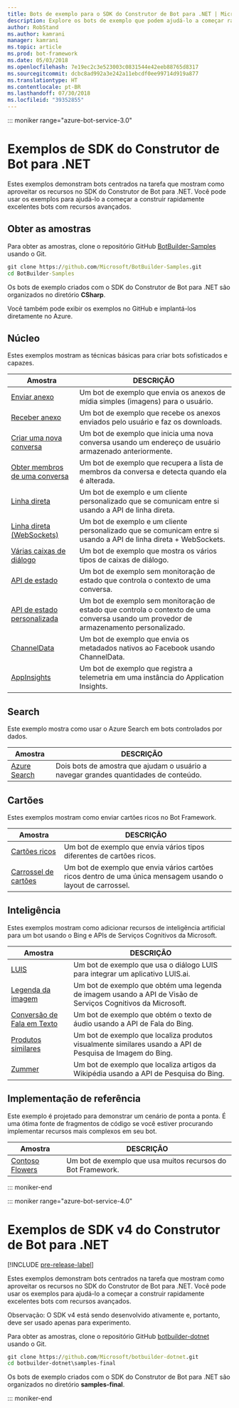 ```yaml
---
title: Bots de exemplo para o SDK do Construtor de Bot para .NET | Microsoft Docs
description: Explore os bots de exemplo que podem ajudá-lo a começar rapidamente seu desenvolvimento de bot com o SDK do Construtor de Bot para .NET.
author: RobStand
ms.author: kamrani
manager: kamrani
ms.topic: article
ms.prod: bot-framework
ms.date: 05/03/2018
ms.openlocfilehash: 7e19ec2c3e523003c0831544e42eeb88765d8317
ms.sourcegitcommit: dcbc8ad992a3e242a11ebcdf0ee99714d919a877
ms.translationtype: HT
ms.contentlocale: pt-BR
ms.lasthandoff: 07/30/2018
ms.locfileid: "39352855"
---
```

::: moniker range="azure-bot-service-3.0"

# <a name="bot-builder-sdk-for-net-samples"></a>Exemplos de SDK do Construtor de Bot para .NET

Estes exemplos demonstram bots centrados na tarefa que mostram como aproveitar os recursos no SDK do Construtor de Bot para .NET. Você pode usar os exemplos para ajudá-lo a começar a construir rapidamente excelentes bots com recursos avançados.

## <a name="get-the-samples"></a>Obter as amostras
Para obter as amostras, clone o repositório GitHub [BotBuilder-Samples](https://github.com/Microsoft/BotBuilder-Samples) usando o Git.

```cmd
git clone https://github.com/Microsoft/BotBuilder-Samples.git
cd BotBuilder-Samples
```

Os bots de exemplo criados com o SDK do Construtor de Bot para .NET são organizados no diretório **CSharp**.

Você também pode exibir os exemplos no GitHub e implantá-los diretamente no Azure.

## <a name="core"></a>Núcleo
Estes exemplos mostram as técnicas básicas para criar bots sofisticados e capazes.

Amostra | DESCRIÇÃO
------------ | ------------- 
[Enviar anexo](https://github.com/Microsoft/BotBuilder-Samples/tree/master/CSharp/core-SendAttachment) | Um bot de exemplo que envia os anexos de mídia simples (imagens) para o usuário. 
[Receber anexo](https://github.com/Microsoft/BotBuilder-Samples/tree/master/CSharp/core-ReceiveAttachment) | Um bot de exemplo que recebe os anexos enviados pelo usuário e faz os downloads. 
[Criar uma nova conversa](https://github.com/Microsoft/BotBuilder-Samples/tree/master/CSharp/core-CreateNewConversation)  | Um bot de exemplo que inicia uma nova conversa usando um endereço de usuário armazenado anteriormente.
[Obter membros de uma conversa](https://github.com/Microsoft/BotBuilder-Samples/tree/master/CSharp/core-GetConversationMembers) | Um bot de exemplo que recupera a lista de membros da conversa e detecta quando ela é alterada. 
[Linha direta](https://github.com/Microsoft/BotBuilder-Samples/tree/master/CSharp/core-DirectLine) | Um bot de exemplo e um cliente personalizado que se comunicam entre si usando a API de linha direta. 
[Linha direta (WebSockets)](https://github.com/Microsoft/BotBuilder-Samples/tree/master/CSharp/core-DirectLineWebSockets) | Um bot de exemplo e um cliente personalizado que se comunicam entre si usando a API de linha direta + WebSockets. 
[Várias caixas de diálogo](https://github.com/Microsoft/BotBuilder-Samples/tree/master/CSharp/core-MultiDialogs) | Um bot de exemplo que mostra os vários tipos de caixas de diálogo.
[API de estado](https://github.com/Microsoft/BotBuilder-Samples/tree/master/CSharp/core-State) | Um bot de exemplo sem monitoração de estado que controla o contexto de uma conversa.
[API de estado personalizada](https://github.com/Microsoft/BotBuilder-Samples/tree/master/CSharp/core-CustomState) | Um bot de exemplo sem monitoração de estado que controla o contexto de uma conversa usando um provedor de armazenamento personalizado.
[ChannelData](https://github.com/Microsoft/BotBuilder-Samples/tree/master/CSharp/core-ChannelData) | Um bot de exemplo que envia os metadados nativos ao Facebook usando ChannelData.
[AppInsights](https://github.com/Microsoft/BotBuilder-Samples/tree/master/CSharp/core-AppInsights) | Um bot de exemplo que registra a telemetria em uma instância do Application Insights.

## <a name="search"></a>Search
Este exemplo mostra como usar o Azure Search em bots controlados por dados.

Amostra | DESCRIÇÃO
------------ | -------------
[Azure Search](https://github.com/Microsoft/BotBuilder-Samples/tree/master/CSharp/demo-Search) | Dois bots de amostra que ajudam o usuário a navegar grandes quantidades de conteúdo.


## <a name="cards"></a>Cartões
Estes exemplos mostram como enviar cartões ricos no Bot Framework.

Amostra | DESCRIÇÃO
------------ | -------------
[Cartões ricos](https://github.com/Microsoft/BotBuilder-Samples/tree/master/CSharp/cards-RichCards) | Um bot de exemplo que envia vários tipos diferentes de cartões ricos.
[Carrossel de cartões](https://github.com/Microsoft/BotBuilder-Samples/tree/master/CSharp/cards-CarouselCards) | Um bot de exemplo que envia vários cartões ricos dentro de uma única mensagem usando o layout de carrossel.

## <a name="intelligence"></a>Inteligência
Estes exemplos mostram como adicionar recursos de inteligência artificial para um bot usando o Bing e APIs de Serviços Cognitivos da Microsoft.

Amostra | DESCRIÇÃO
------------ | -------------
[LUIS](https://github.com/Microsoft/BotBuilder-Samples/tree/master/CSharp/intelligence-LUIS) | Um bot de exemplo que usa o diálogo LUIS para integrar um aplicativo LUIS.ai.
[Legenda da imagem](https://github.com/Microsoft/BotBuilder-Samples/tree/master/CSharp/intelligence-ImageCaption) | Um bot de exemplo que obtém uma legenda de imagem usando a API de Visão de Serviços Cognitivos da Microsoft.
[Conversão de Fala em Texto](https://github.com/Microsoft/BotBuilder-Samples/tree/master/CSharp/intelligence-SpeechToText)  | Um bot de exemplo que obtém o texto de áudio usando a API de Fala do Bing.
[Produtos similares](https://github.com/Microsoft/BotBuilder-Samples/tree/master/CSharp/intelligence-SimilarProducts) | Um bot de exemplo que localiza produtos visualmente similares usando a API de Pesquisa de Imagem do Bing. 
[Zummer](https://github.com/Microsoft/BotBuilder-Samples/tree/master/CSharp/intelligence-Zummer) | Um bot de exemplo que localiza artigos da Wikipédia usando a API de Pesquisa do Bing.

## <a name="reference-implementation"></a>Implementação de referência
Este exemplo é projetado para demonstrar um cenário de ponta a ponta. É uma ótima fonte de fragmentos de código se você estiver procurando implementar recursos mais complexos em seu bot.


Amostra | DESCRIÇÃO
------------ | -------------
[Contoso Flowers](https://github.com/Microsoft/BotBuilder-Samples/tree/master/CSharp/demo-ContosoFlowers) | Um bot de exemplo que usa muitos recursos do Bot Framework.

::: moniker-end

::: moniker range="azure-bot-service-4.0"
# <a name="bot-builder-sdk-v4-net-samples"></a>Exemplos de SDK v4 do Construtor de Bot para .NET
[!INCLUDE [pre-release-label](../includes/pre-release-label.md)]

Estes exemplos demonstram bots centrados na tarefa que mostram como aproveitar os recursos no SDK do Construtor de Bot para .NET. Você pode usar os exemplos para ajudá-lo a começar a construir rapidamente excelentes bots com recursos avançados. 

Observação: O SDK v4 está sendo desenvolvido ativamente e, portanto, deve ser usado apenas para experimento. 

Para obter as amostras, clone o repositório GitHub [botbuilder-dotnet](https://github.com/Microsoft/botbuilder-dotnet) usando o Git.
```cmd
git clone https://github.com/Microsoft/botbuilder-dotnet.git
cd botbuilder-dotnet\samples-final
```
Os bots de exemplo criados com o SDK do Construtor de Bot para .NET são organizados no diretório **samples-final**.


::: moniker-end

